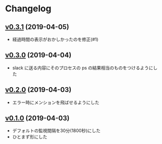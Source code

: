 # Changelog

## [v0.3.1](https://github.com/kunit/cmdspy/compare/v0.3.1...v0.3.1) (2019-04-05)

- 経過時間の表示がおかしかったのを修正(#1)

## [v0.3.0](https://github.com/kunit/cmdspy/compare/v0.2.0...v0.3.0) (2019-04-04)

- slack に送る内容にそのプロセスの ps の結果相当のものをつけるようにした

## [v0.2.0](https://github.com/kunit/cmdspy/compare/v0.1.0...v0.2.0) (2019-04-03)

- エラー時にメンションを飛ばせるようにした

## [v0.1.0](https://github.com/kunit/cmdspy/compare/bd4c4bae58b3...v0.1.0) (2019-04-03)

- デフォルトの監視間隔を30分(1800秒)にした
- ひとまず形にした

